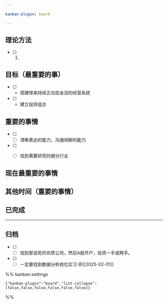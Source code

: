 ```yaml
---

kanban-plugin: board

---
```


## 理论方法

- [ ] 1.


## 目标（最重要的事）

- [ ] -  搭建带来持续正向现金流的经营系统
- [ ] -  建立投资组合


## 重要的事情

- [ ] - [ ] 清晰表达的能力，沟通闲聊的能力
- [ ] - [ ] 找到需要研究的细分行业


## 现在最重要的事情



## 其他时间（重要的事情）



## 已完成



***

## 归档

- [ ] - [ ] 找到那该死的优质公司，然后A股开户，投资一手或两手。
- [ ] - [ ] 一定要找到数据分析岗位实习
	@[[2025-02-01]]

%% kanban:settings
```
{"kanban-plugin":"board","list-collapse":[false,false,false,false,false,false]}
```
%%